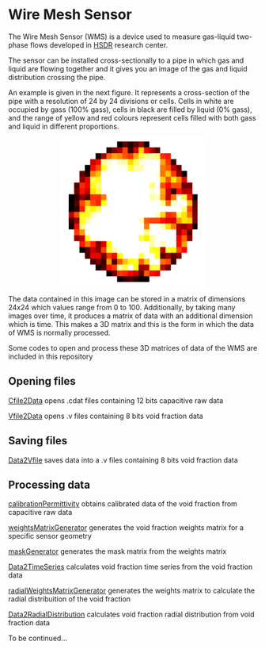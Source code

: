 # Wire Mesh Sensor
The Wire Mesh Sensor (WMS) is a device used to measure gas-liquid two-phase flows developed
in [HSDR](https://www.hzdr.de/db/Cms?pOid=25191&pNid=393&pLang=en) research center.
<p>

The sensor can be installed cross-sectionally to a pipe in which gas and liquid are flowing together
and it gives you an image of the gas and liquid distribution crossing the pipe.

An example is given in the next figure. It represents a cross-section of the pipe with a resolution of 24 by 24 divisions or cells.
Cells in white are occupied by gass (100% gass), cells in black are filled by liquid (0% gass), and the range of yellow and red colours
represent cells filled with both gass and liquid in different proportions.
</p>
<p align="center">
  <img width="300" height="300" src="/images/WMS_section.png">
</p>

The data contained in this image can be stored in a matrix of dimensions 24x24 which values range from 0 to 100. Additionally, by taking
many images over time, it produces a matrix of data with an additional dimension which is time. This makes a 3D matrix and this is the form
in which the data of WMS is normally processed.

Some codes to open and process these 3D matrices of data of the WMS are included in this repository

## Opening files

[Cfile2Data](/Cfile2Data.m) opens .cdat files containing 12 bits capacitive raw data

[Vfile2Data](/Vfile2Data.m) opens .v files containing 8 bits void fraction data


## Saving files

[Data2Vfile](/Data2Vfile.m) saves data into a .v files containing 8 bits void fraction data


## Processing data

[calibrationPermittivity](/calibrationPermittivity.m) obtains calibrated data of the void fraction from capacitive raw data

[weightsMatrixGenerator](/weightsMatrixGenerator.m) generates the void fraction weights matrix for a specific sensor geometry

[maskGenerator](/maskGenerator.m) generates the mask matrix from the weights matrix

[Data2TimeSeries](/Data2TimeSeries.m) calculates void fraction time series from the void fraction data

[radialWeightsMatrixGenerator](/radialWeightsMatrixGenerator.m) generates the weights matrix to calculate the radial distribuition
of the void fraction

[Data2RadialDistribution](/Data2RadialDistribution.m) calculates void fraction radial distribution from void fraction data

To be continued...
